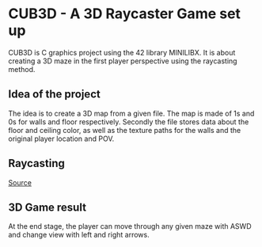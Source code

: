 # CUB3D - A 3D Raycaster Game set up

CUB3D is C graphics project using the 42 library MINILIBX. It is about creating a 3D maze in the first player perspective using the raycasting method.

## Idea of the project

The idea is to create a 3D map from a given file. The map is made of 1s and 0s for walls and floor respectively. Secondly the file stores data about the floor and ceiling color, as well as the texture paths for the walls and the original player location and POV.

## Raycasting 

[Source](https://en.wikipedia.org/wiki/Ray_casting)


## 3D Game result

At the end stage, the player can move through any given maze with ASWD and change view with left and right arrows. 

